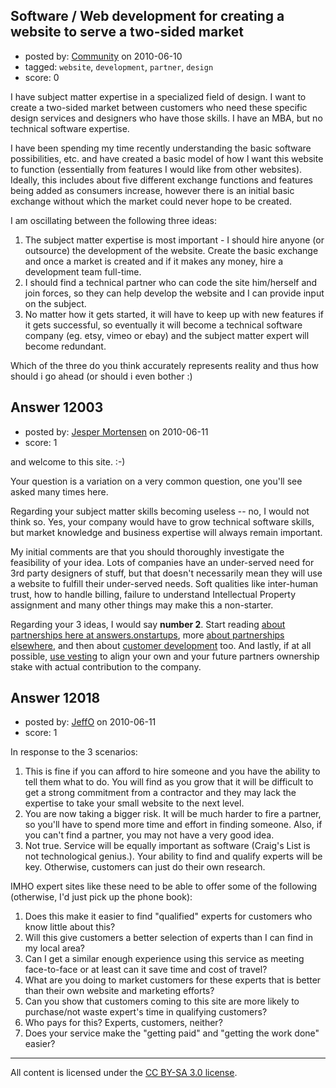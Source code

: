 ## Software / Web development for creating a website to serve a two-sided market

- posted by: [Community](https://stackexchange.com/users/-1/-1-community) on 2010-06-10
- tagged: `website`, `development`, `partner`, `design`
- score: 0

I have subject matter expertise in a specialized field of design. I want to create a two-sided market between customers who need these specific design services and designers who have those skills. I have an MBA, but no technical software expertise. 

I have been spending my time recently understanding the basic software possibilities, etc. and have created a basic model of how I want this website to function (essentially from features I would like from other websites). Ideally, this includes about five different exchange functions and features being added as consumers increase, however there is an initial basic exchange without which the market could never hope to be created.

I am oscillating between the following three ideas:

1. The subject matter expertise is most important - I should hire anyone (or outsource) the development of the website. Create the basic exchange and once a market is created and if it makes any money, hire a development team full-time.  
2. I should find a technical partner who can code the site him/herself and join forces, so they can help develop the website and I can provide input on the subject.
3. No matter how it gets started, it will have to keep up with new features if it gets successful, so eventually it will become a technical software company (eg. etsy, vimeo or ebay) and the subject matter expert will become redundant. 

Which of the three do you think accurately represents reality and thus how should i go ahead (or should i even bother :) 


## Answer 12003

- posted by: [Jesper Mortensen](https://stackexchange.com/users/-1/1261-jesper-mortensen) on 2010-06-11
- score: 1

<p>and welcome to this site. :-)</p>

<p>Your question is a variation on a very common question, one you'll see asked many times here.</p>

<p>Regarding your subject matter skills becoming useless -- no, I would not think so. Yes, your company would have to grow technical software skills, but market knowledge and business expertise will always remain important.</p>

<p>My initial comments are that you should thoroughly investigate the feasibility of your idea. Lots of companies have an under-served need for 3rd party designers of stuff, but that doesn't necessarily mean they will use a website to fulfill their under-served needs. Soft qualities like inter-human trust, how to handle billing, failure to understand Intellectual Property assignment and many other things may make this a non-starter.</p>

<p>Regarding your 3 ideas, I would say <strong>number 2</strong>. Start reading <a href="http://answers.onstartups.com/questions/tagged/partner" rel="nofollow">about partnerships here at answers.onstartups</a>, more <a href="http://venturehacks.com/articles/pick-cofounder" rel="nofollow">about partnerships elsewhere</a>, and then about <a href="http://www.custdev.com/" rel="nofollow">customer development</a> too. And lastly, if at all possible, <a href="http://www.feld.com/wp/archives/2005/05/term-sheet-vesting.html" rel="nofollow">use vesting</a> to align your own and your future partners ownership stake with actual contribution to the company.</p>



## Answer 12018

- posted by: [JeffO](https://stackexchange.com/users/-1/1796-jeffo) on 2010-06-11
- score: 1

In response to the 3 scenarios:

 1. This is fine if you can afford to hire someone and you have the ability to tell them what to do. You will find as you grow that it will be difficult to get a strong commitment from a contractor and they may lack the expertise to take your small website to the next level.
 2. You are now taking a bigger risk. It will be much harder to fire a partner, so you'll have to spend more time and effort in finding someone. Also, if you can't find a partner, you may not have a very good idea.
 3. Not true. Service will be equally important as software (Craig's List is not technological genius.). Your ability to find and qualify experts will be key. Otherwise, customers can just do their own research.

IMHO expert sites like these need to be able to offer some of the following (otherwise, I'd just pick up the phone book):

 1. Does this make it easier to find "qualified" experts for customers who know little about this?
 2. Will this give customers a better selection of experts than I can find in my local area?
 3. Can I get a similar enough experience using this service as meeting face-to-face or at least can it save time and cost of travel?
 4. What are you doing to market customers for these experts that is better than their own website and marketing efforts?
 5. Can you show that customers coming to this site are more likely to purchase/not waste expert's time in qualifying customers?
 6. Who pays for this? Experts, customers, neither?
 7. Does your service make the "getting paid" and "getting the work done" easier?





---

All content is licensed under the [CC BY-SA 3.0 license](https://creativecommons.org/licenses/by-sa/3.0/).
